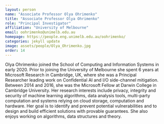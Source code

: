 ```yaml
---
layout: person
name: "Associate Professor Olya Ohrimenko"
title: "Associate Professor Olya Ohrimenko"
role: "Principal Investigator"
affiliation: "University of Melbourne"
email: oohrimenko@unimelb.edu.au
homepage: https://people.eng.unimelb.edu.au/oohrimenko/
categories: jekyll update
image: assets/people/Olya_Ohrimenko.jpg
order: 14
---
```

Olya Ohrimenko joined the School of Computing and Information Systems in early 2020. Prior to joining the University of Melbourne she spent 6 years at Microsoft Research in Cambridge, UK, where she was a Principal Researcher leading work on Confidential AI and I/O side-channel mitigation. Between 2014 and 2016, she was the Microsoft Fellow at Darwin College in Cambridge University. Her research interests include privacy, integrity and security of machine learning algorithms, data analysis tools, multi-party computation and systems relying on cloud storage, computation and hardware. Her goal is to identify and prevent potential vulnerabilities and to design and build efficient solutions with provable guarantees. She also enjoys working on algorithms, data structures and theory.